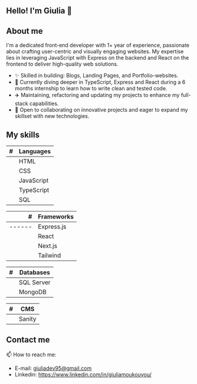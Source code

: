 ## Hello! I'm Giulia 👋

## About me
I'm a dedicated front-end developer with 1+ year of experience, passionate about crafting user-centric and visually engaging websites. My expertise lies in leveraging JavaScript with Express on the backend and React on the frontend to deliver high-quality web solutions.

- ✨ Skilled in building: Blogs, Landing Pages, and Portfolio-websites.
- 🐲 Currently diving deeper in TypeScript, Express and React during a 6 months internship to learn how to write clean and tested code.
- ✈️ Maintaining, refactoring and updating my projects to enhance my full-stack capabilities.
- 🤝 Open to collaborating on innovative projects and eager to expand my skillset with new technologies.


## My skills

|    # | Languages |
|-----:|-----------|
|      | HTML      |
|      | CSS       |
|      | JavaScript|
|      | TypeScript| => currenlty learning
|      | SQL       |


|   #  | Frameworks |
|-----:|------------|
|------| Express.js |
|      | React      |
|      | Next.js    |
|      | Tailwind   |


|    # | Databases |
|-----:|-----------|
|      | SQL Server|
|      | MongoDB   | => currenlty learning

|   #  | CMS       |
|-----:|-----------|
|      | Sanity    |


## Contact me
 📫 How to reach me: 
 - E-mail: giuliadev95@gmail.com
-  Linkedin: https://www.linkedin.com/in/giuliamoukouyou/
  

